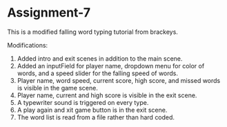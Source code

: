 # Assignment-7

This is a modified falling word typing tutorial from brackeys.

Modifications:
1. Added intro and exit scenes in addition to the main scene.
2. Added an inputField for player name, dropdown menu for color of words, and a speed slider for the falling speed of words.
3. Player name, word speed, current score, high score, and missed words is visible in the game scene.
4. Player name, current and high score is visible in the exit scene.
5. A typewriter sound is triggered on every type.
6. A play again and xit game button is in the exit scene.
7. The word list is read from a file rather than hard coded.
